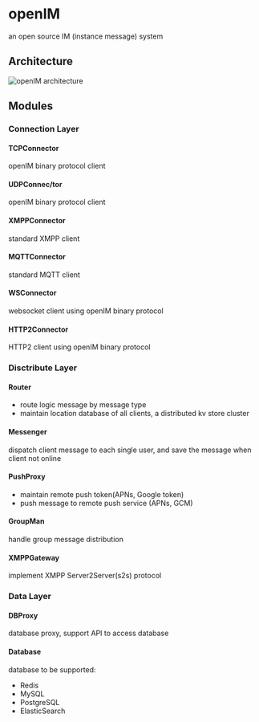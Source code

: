 # openIM

an open source IM (instance message) system


## Architecture
![openIM architecture](http://i4.buimg.com/573902/4b6715129b0dc21e.png "openIM architecture")

## Modules

### Connection Layer

#### TCPConnector
openIM binary protocol client

#### UDPConnec/tor
openIM binary protocol client

#### XMPPConnector
standard XMPP client

#### MQTTConnector
standard MQTT client

#### WSConnector
websocket client using openIM binary protocol

#### HTTP2Connector
HTTP2 client using openIM binary protocol


### Disctribute Layer
#### Router
* route logic message by message type
* maintain location database of all clients, a distributed kv store cluster

#### Messenger
dispatch client message to each single user, and save the message when client not online

#### PushProxy
* maintain remote push token(APNs, Google token)
* push message to remote push service (APNs, GCM)

#### GroupMan
handle group message distribution

#### XMPPGateway
implement XMPP Server2Server(s2s) protocol

### Data Layer
#### DBProxy
database proxy, support API to access database

#### Database
database to be supported:
* Redis
* MySQL
* PostgreSQL
* ElasticSearch
